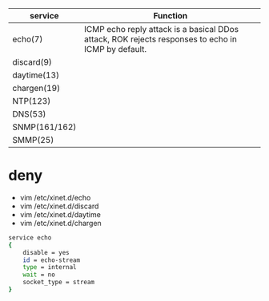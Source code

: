 
| service       | Function                                                                                           |
| ------------- | -------------------------------------------------------------------------------------------------- |
| echo(7)       | ICMP echo reply attack is a basical DDos attack, ROK rejects responses to echo in ICMP by default. |
| discard(9)    |
| daytime(13)   |
| chargen(19)   |
| NTP(123)      |
| DNS(53)       |
| SNMP(161/162) |
| SMMP(25)      |

# deny

* vim /etc/xinet.d/echo
* vim /etc/xinet.d/discard
* vim /etc/xinet.d/daytime
* vim /etc/xinet.d/chargen

``` bash
service echo
{
	disable = yes
	id = echo-stream
	type = internal
	wait = no
	socket_type = stream
}

```
